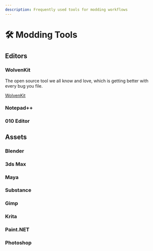 ```yaml
---
description: Frequently used tools for modding workflows
---
```


# 🛠 Modding Tools

## Editors

### WolvenKit

The open source tool we all know and love, which is getting better with every bug you file.


[WolvenKit](http://localhost:5000/o/-MP5ijqI11FeeX7c8-N8/s/-MP\_ozZVx2gRZUPXkd4r/)


### Notepad++



### 010 Editor



## Assets

### Blender



### 3ds Max



### Maya



### Substance



### Gimp



### Krita



### Paint.NET



### Photoshop



